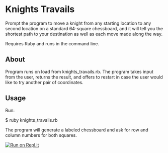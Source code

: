 # Knights Travails

Prompt the program to move a knight from any starting location to any second location
on a standard 64-square chessboard, and it will tell you the shortest path to your
destination as well as each move made along the way.

Requires Ruby and runs in the command line.

## About

Program runs on load from knights_travails.rb. The program takes input from the user,
returns the result, and offers to restart in case the user would like to try another
pair of coordinates.

## Usage

Run:

$ ruby knights_travails.rb

The program will generate a labeled chessboard and ask for row and column numbers
for both squares.

[![Run on Repl.it](https://replit.com/badge/github/dinoflower/knights_travails)](https://replit.com/new/github/dinoflower/knights_travails)
